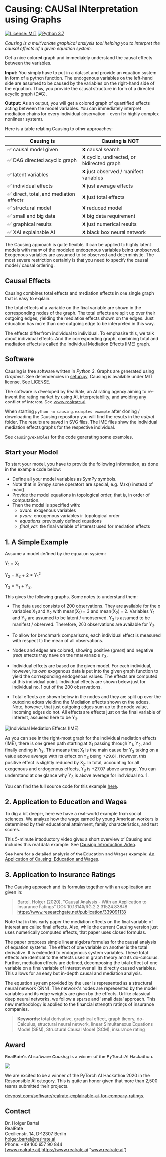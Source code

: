 # Causing: CAUSal INterpretation using Graphs

[![License: MIT](https://img.shields.io/badge/License-MIT-yellow.svg)](https://opensource.org/licenses/MIT)
[![Python 3.7](https://img.shields.io/badge/python-3.7-blue.svg)](https://www.python.org/)

_Causing is a multivariate graphical analysis tool helping you to interpret the causal
effects of a given equation system._ 

Get a nice colored graph and immediately understand the causal effects between the variables.

**Input:** You simply have to put in a dataset and provide an equation system in form of a
python function. The endogenous variables on the left-hand side are assumed to be caused by
the variables on the right-hand side of the equation. Thus, you provide the causal structure
in form of a directed acyclic graph (DAG).

**Output:** As an output, you will get a colored graph of quantified effects acting between
the model variables. You can immediately interpret mediation chains for every
individual observation - even for highly complex nonlinear systems.

Here is a table relating Causing to other approaches:

Causing is | Causing is NOT
--- | ---
✅ causal model given | ❌ causal search
✅ DAG directed acyclic graph | ❌ cyclic, undirected, or bidirected graph
✅ latent variables | ❌ just observed / manifest variables
✅ individual effects | ❌ just average effects
✅ direct, total, and mediation effects | ❌ just total effects
✅ structural model | ❌ reduced model
✅ small and big data | ❌ big data requirement
✅ graphical results | ❌ just numerical results
✅ XAI explainable AI | ❌ black box neural network

The Causing approach is quite flexible. It can be applied to highly latent models with many of the modeled endogenous variables being unobserved. Exogenous variables are assumed to be observed and deterministic. The most severe restriction certainly is that you need to specify the causal model / causal ordering. 

## Causal Effects

Causing combines total effects and mediation effects in one single graph that is easy to explain. 

The total effects of a variable on the final variable are shown in the corresponding nodes of the graph. The total effects are split up over their outgoing edges, yielding the mediation effects shown on the edges. Just education has more than one outgoing edge to be interpreted in this way.

The effects differ from individual to individual. To emphasize  this, we talk about individual effects. And the corresponding graph, combining total and mediation effects is called the Individual  Mediation Effects (IME) graph. 

## Software

Causing is free software written in _Python 3_. Graphs are generated using _Graphviz_. See dependencies in [setup.py](setup.py). Causing is available under MIT license. See [LICENSE](LICENSE.md "LICENSE").

The software is developed by RealRate, an AI rating agency aiming to re-invent the rating market by using AI, interpretability, and avoiding any conflict of interest. See www.realrate.ai.

When starting `python -m causing.examples example` after cloning / downloading the Causing repository you will find the results  in the _output_ folder. The results are saved in SVG files. The IME files show the individual mediation effects graphs for the respective individual.

See `causing/examples` for the code generating some examples.

## Start your Model

To start your model, you have to provide the following information, as done in the example code below:

- Define all your model variables as SymPy symbols.
- Note that in Sympy some operators are special, e.g. Max() instead of max().
- Provide the model equations in topological order, that is, in order of computation.
- Then the model is specified with:
    - _xvars_: exogenous variables
    - _yvars_: endogenous variables in topological order
    - _equations_: previously defined equations
    - _final_var_: the final variable of interest used for mediation effects

## 1. A Simple Example

Assume a model defined by the equation system:

Y<sub>1</sub> = X<sub>1</sub>

Y<sub>2</sub> = X<sub>2</sub> + 2 * Y<sub>1</sub><sup>2</sup>

Y<sub>3</sub> = Y<sub>1</sub> + Y<sub>2</sub>.

This gives the following graphs. Some notes to understand them:

- The data used consists of 200 observations. They are available for the x variables X<sub>1</sub> and X<sub>2</sub> with mean(X<sub>1</sub>) = 3 and mean(X<sub>2</sub>) = 2. Variables Y<sub>1</sub> and Y<sub>2</sub> are assumed to be latent / unobserved. Y<sub>3</sub> is assumed to be manifest / observed. Therefore, 200 observations are available for Y<sub>3</sub>.

- To allow for benchmark comparisons, each individual effect is measured with respect to the mean of all observations. 

- Nodes and edges are colored, showing positive (_green_) and negative (_red_) effects they have on the final variable Y<sub>3</sub>.

- Individual effects are based on the given model. For each individual, however, its _own_ exogenous data is put into the given graph function to yield the corresponding endogenous values. The effects are computed at this individual point. Individual effects are shown below just for individual no. 1 out of the 200 observations. 

- Total effects are shown below in the nodes and they are split up over the outgoing edges yielding the Mediation effects shown on the edges. Note, however, that just outgoing edges sum up to the node value, incoming edges do not. All effects are effects just on the final variable of interest, assumed here to be Y<sub>3</sub>.

![Individual Mediation Effects (IME)](https://github.com/realrate/Causing/raw/develop/images_readme/IME_1.svg)

As you can see in the right-most graph for the individual mediation effects (IME), there is one green path starting at X<sub>1</sub> passing through Y<sub>1</sub>, Y<sub>2</sub>, and finally ending in Y<sub>3</sub>. This means that X<sub>1</sub> is the main cause for Y<sub>3</sub> taking on a value above average with its effect on Y<sub>3</sub> being +29.81. However, this positive effect is slightly reduced by X<sub>2</sub>. In total, accounting for all exogenous and endogenous effects, Y<sub>3</sub> is +27.07 above average. You can understand at one glance why Y<sub>3</sub> is above average for individual no. 1.

You can find the full source code for this example [here](https://github.com/realrate/Causing/blob/develop/causing/examples/models.py#L16-L45).

## 2. Application to Education and Wages

To dig a bit deeper, here we have a real-world example from social sciences. We analyze how the wage earned by young American workers is determined by their educational attainment, family characteristics, and test scores.

This 5-minute introductory video gives a short overview of Causing and includes this real data example: See [Causing Introduction Video](https://youtu.be/GJLsjSZOk2w "Causing_Introduction_Video").

See here for a detailed analysis of the Education and Wages example: [An Application of Causing: Education and Wages](docs/education.md).

## 3. Application to Insurance Ratings

The Causing approach and its formulas together with an application are given in:

> Bartel, Holger (2020), "Causal Analysis - With an Application to Insurance Ratings"
DOI: 10.13140/RG.2.2.31524.83848
https://www.researchgate.net/publication/339091133

Note that in this early paper the mediation effects on the final variable of interest are called final effects. Also, while the current Causing version just uses numerically computed effects, that paper uses closed formulas.

The paper proposes simple linear algebra formulas for the causal analysis of equation systems. The effect of one variable on another is the total derivative. It is extended to endogenous system variables. These total effects are identical to the effects used in graph theory and its do-calculus. Further, mediation effects are defined, decomposing the total effect of one variable on a final variable of interest over all its directly caused variables. This allows for an easy but in-depth causal and mediation analysis. 

The equation system provided by the user is represented as a structural neural network (SNN). The network's nodes are represented by the model variables and its edge weights are given by the effects. Unlike classical deep neural networks, we follow a sparse and 'small data' approach. This new methodology is applied to the financial strength ratings of insurance companies. 

> **Keywords:** total derivative, graphical effect, graph theory, do-Calculus, structural neural network, linear Simultaneous Equations Model (SEM), Structural Causal Model (SCM), insurance rating

## Award

RealRate's AI software _Causing_ is a winner of the PyTorch AI Hackathon.

<img src="https://github.com/realrate/Causing/raw/develop/images_readme/RealRate_AI_Software_Winner.png">

We are excited to be a winner of the PyTorch AI Hackathon 2020 in the Responsible AI category. This is quite an honor given that more than 2,500 teams submitted their projects.

[devpost.com/software/realrate-explainable-ai-for-company-ratings](https://devpost.com/software/realrate-explainable-ai-for-company-ratings "devpost.com/software/realrate-explainable-ai-for-company-ratings").

## Contact

Dr. Holger Bartel  
RealRate  
Cecilienstr. 14, D-12307 Berlin  
[holger.bartel@realrate.ai](mailto:holger.bartel@realrate.ai?subject=[Causing])  
Phone: +49 160 957 90 844  
[www.realrate.ai](https://www.realrate.ai "www.realrate.ai")
